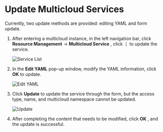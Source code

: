 # Update Multicloud Services

Currently, two update methods are provided: editing YAML and form update.

1. After entering a multicloud instance, in the left navigation bar, click __Resource Management__ -> __Multicloud Service__ , click __⋮__ to update the service.

    ![Service List](https://docs.daocloud.io/daocloud-docs-images/docs/en/docs/kairship/images/update-service01.png)

2. In the __Edit YAML__ pop-up window, modify the YAML information, click __OK__ to update.

    ![Edit YAML](https://docs.daocloud.io/daocloud-docs-images/docs/en/docs/kairship/images/update-service02.png)

3. Click __Update__ to update the service through the form, but the access type, name, and multicloud namespace cannot be updated.

    ![Update](https://docs.daocloud.io/daocloud-docs-images/docs/en/docs/kairship/images/update-service03.png)

4. After completing the content that needs to be modified, click __OK__ , and the update is successful.
